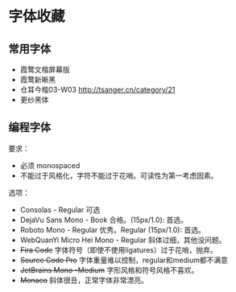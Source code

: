 # 字体收藏

## 常用字体

- 霞鹜文楷屏幕版
- 霞鹜新晰黑
- 仓耳今楷03-W03 http://tsanger.cn/category/21
- 更纱黑体

## 编程字体

要求：
- 必须 monospaced
- 不能过于风格化，字符不能过于花哨。可读性为第一考虑因素。

选项：

- Consolas - Regular 可选
- DejaVu Sans Mono - Book 合格。(15px/1.0): 首选。
- Roboto Mono - Regular 优秀。Regular (15px/1.0): 首选。
- WebQuanYi Micro Hei Mono - Regular 斜体过细，其他没问题。
- ~~Fira Code~~ 字体符号（即使不使用ligatures）过于花哨，抛弃。
- ~~Source Code Pro~~ 字体重量难以控制，regular和medium都不满意
- ~~JetBrains Mono -Medium~~ 字形风格和符号风格不喜欢。
- ~~Monaco~~ 斜体很丑，正常字体非常漂亮。
